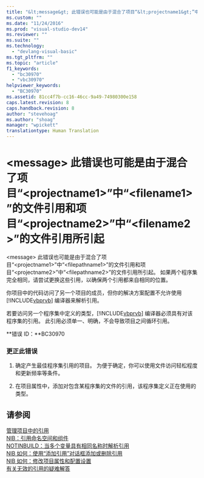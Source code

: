 ```yaml
---
title: "&lt;message&gt; 此错误也可能是由于混合了项目“&lt;projectname1&gt;”中“&lt;filename1&gt;”的文件引用和项目“&lt;projectname2&gt;”中“&lt;filename2&gt;”的文件引用所引起 | Microsoft Docs"
ms.custom: ""
ms.date: "11/24/2016"
ms.prod: "visual-studio-dev14"
ms.reviewer: ""
ms.suite: ""
ms.technology: 
  - "devlang-visual-basic"
ms.tgt_pltfrm: ""
ms.topic: "article"
f1_keywords: 
  - "bc30970"
  - "vbc30970"
helpviewer_keywords: 
  - "BC30970"
ms.assetid: 81cc4f7b-cc16-46cc-9a49-74980300e158
caps.latest.revision: 8
caps.handback.revision: 8
author: "stevehoag"
ms.author: "shoag"
manager: "wpickett"
translationtype: Human Translation
---
```

# &lt;message&gt; 此错误也可能是由于混合了项目“&lt;projectname1&gt;”中“&lt;filename1&gt;”的文件引用和项目“&lt;projectname2&gt;”中“&lt;filename2&gt;”的文件引用所引起
\<message\> 此错误也可能是由于混合了项目“\<projectname1\>”中“\<filepathname1\>”的文件引用和项目“\<projectname2\>”中“\<filepathname2\>”的文件引用所引起。  如果两个程序集完全相同，请尝试更换这些引用，以确保两个引用都来自相同的位置。  
  
 你项目中的代码访问了另一个项目的成员，但你的解决方案配置不允许使用 [!INCLUDE[vbprvb](../../csharp/programming-guide/concepts/linq/includes/vbprvb_md.md)] 编译器来解析引用。  
  
 若要访问另一个程序集中定义的类型，[!INCLUDE[vbprvb](../../csharp/programming-guide/concepts/linq/includes/vbprvb_md.md)] 编译器必须具有对该程序集的引用。 此引用必须单一、明确，不会导致项目之间循环引用。  
  
 **错误 ID：**BC30970  
  
### 更正此错误  
  
1.  确定产生最佳程序集引用的项目。 为便于确定，你可以使用文件访问轻松程度和更新频率等条件。  
  
2.  在项目属性中，添加对包含某程序集的文件的引用，该程序集定义正在使用的类型。  
  
## 请参阅  
 [管理项目中的引用](/visual-studio/ide/managing-references-in-a-project)   
 [NIB：引用命名空间和组件](http://msdn.microsoft.com/zh-cn/568fa759-796b-44cd-bf5e-1cf8de6e38fd)   
 [NOTINBUILD：当多个变量具有相同名称时解析引用](http://msdn.microsoft.com/zh-cn/9601e39f-1911-44e1-ace5-3f6e090408b9)   
 [NIB 如何：使用“添加引用”对话框添加或删除引用](http://msdn.microsoft.com/zh-cn/3bd75d61-f00c-47c0-86a2-dd1f20e231c9)   
 [NIB 如何：修改项目属性和配置设置](http://msdn.microsoft.com/zh-cn/e7184bc5-2f2b-4b4f-aa9a-3ecfcbc48b67)   
 [有关无效的引用的疑难解答](/visual-studio/ide/troubleshooting-broken-references)